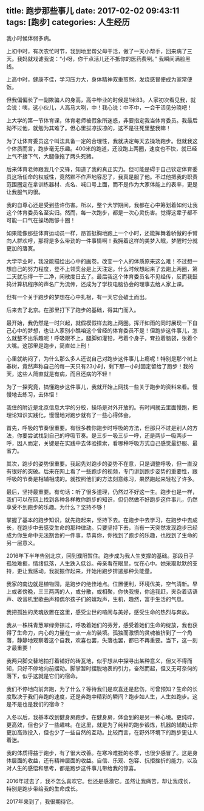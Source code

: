 title: 跑步那些事儿
date: 2017-02-02 09:43:11
tags: [跑步]
categories: 人生经历
---

我小时候体弱多病。

上初中时，有次农忙时节，我到地里帮父母干活，做了一天小帮手，回来病了三天。我妈就戏谑我说：“小呀，你干点活儿还不抵你的医药费咧。” 我瞬间满脸黑线。

上高中时，健康不佳，学习压力大，身体精神双重煎熬，发烧感冒便成为家常便饭。

但我偏偏长了一副欺骗人的身高，高中毕业的时候是1米83。人家初次看见我，就会说：咦，这小伙儿，人高马大咧，中！我心说：中不中，一会干活见分晓吧！

上大学的第一节体育课，体育老师被假象所迷惑，非要指定我当体育委员。我最后拗不过他，就勉为其难了。但心里拔凉拔凉的，这不是往死里整我嘛！

为了让体育委员这个叫法具备一定的合理性，我就决定每天去操场跑步。但就我这个体质而言，跑步毫无乐趣。400米的跑道，还没跑上两圈，速度也不快，就已经上气不接下气，大腿像拖了两头死猪。

后来体育老师跟我几个交锋，知道了我的真正实力。但可能是碍于自己钦定体育委员这场任命的权威性，竟然默不作声地容忍了，我真是服了他。不过他把我的职责范围圈定在拿训练器材、点名、喊口号上面，而不是作为大家体能上的表率，更是让我服气的很。

我的自尊心还是受到些许伤害。所以，整个大学期间，我都在心中筹划着如何让我这个体育委员名至实归。然而，每一次跑步，都是一次心灵伤害。觉得这辈子都不可能一口气在操场跑够十圈！

如果能像那些体育运动员一样，昂首挺胸地跑上一个小时，还能挥舞着骄傲的手臂向人群欢呼，那将是多么带劲的一件事情啊！我拥着这样的美梦入眠，梦醒时分就更加的落寞。

大学毕业时，我没能描绘出心中的画卷。改变一个人的体质原来这么难！不过想一想自己的努力程度，登不上领奖台是上天注定。什么时候想起来了去跑上两圈，第二天就忘得一干二净，闲散度日去了。最后我这个体育委员名不见经传，反而我鼓捣计算机程序的声名广为流传，还成为了学校电脑协会的理事去给人家上课。

但有一个关于跑步的梦想在心中扎根，有一天它会破土而出。

后来去了北京。在那里打下了跑步的基础，得其门而入。

最开始，我仍然是一时兴起，就假模假样去跑上两圈。挥汗如雨的同时展现一下自己心中的梦想，也让人家别小瞧咱这个曾经的体育委员不是！但跑步这件事儿，怎么就整不出乐趣呢！呼吸跟不上，腿脚如灌铅，弓着个身子，耷拉着脑袋，张着个大嘴。这那里是跑步，简直如上刑！

心里就纳闷了，为什么那么多人还说自己对跑步这件事儿上瘾呢！特别是那个树上春树，竟然声称自己的每一天只有23小时，剩下那一小时固定留给了跑步！我的天，这些人简直就是有病，而且还病的不轻！

为了一探究竟，搞懂跑步这件事儿，我就开始上网找一些关于跑步的资料来看。慢慢地去练习，去体悟！

我住的附近是北京信息大学的分校，操场是对外开放的。有时间就去里面慢跑，把理论知识实践化，慢慢地对跑步就有了一些心得体会。

首先，呼吸的节奏很重要。有很多教你跑步时呼吸的方法，但那只不过是别人的方法，你要尝试找到自己的呼吸节奏。是三步一吸三步一呼，还是两步一吸两步一呼，因人而定，关键是在实践中去体验摸索，看哪种呼吸方式自己感觉最舒服、最省力。

其次，跑步的姿势很重要。我起先对跑步的姿势不在意，只是调整呼吸，但一直没有很好的突破。后来在网上看了一些跑步的视频，专门讲到跑步姿势的重要性，跟呼吸的节奏是相辅相成的。就按照他们的方法刻意练习，果然跑起来轻松了许多。

最后，坚持最重要。有句话：听了很多道理，仍然过不好这一生。跑步也是一样，我们可以在网上找到各种各样教你跑步的知识，但仍然做不好跑步这件事儿，仍然享受不到跑步的乐趣。为什么？坚持不够！

掌握了基本的跑步知识，就先跑起来，坚持下去。在跑步中去学习，在跑步中去成长，在跑步中去感受生命的那种律动。只要坚持下去，当有一天突然发现跑步已经成为你生命中无法割舍的一件事，恭喜你，你找到了跑步的乐趣，也找到了生命的另一层意义。

2016年下半年告别北京，回到濮阳暂住。跑步成为我人生支撑的基础。那段日子孤独难捱，情绪低落，人生跌入低谷。母亲看在眼里，忧在心中。她采取默默的支持，更让我感动。我就振作起来，开始用跑步排遣那种负能量。

我家的南边就是植物园，是跑步的绝佳地点。位置便利，环境优美，空气清新。早上或者傍晚，三三两两的人，或分散，或相聚，你快我慢，你追我赶，夹杂着话语声、收音机里歌曲声和偶尔孩子们的嬉戏声，生机，趣然，富于生活的气息。

我把孤独的灵魂放置在这里，感受尘世的喧闹与美好，感受生命的热烈与奔放。

我从一株株青葱翠绿旁掠过，呼吸着她们的芬芳，感受着她们生命的绽放，我也获得了生命力，内心的力量在一点一点的装填。孤独而激愤的灵魂被挤到了一个角落，静静地观察着这个自我，欢喜也罢，失落也罢，都已不再重要。当下，这一刻才最重要！

我两只脚交替地拍打着铺好的砖瓦地，似乎想从中探寻出某种意义，但又不得而知，只好不停地向前摆动。脚掌暂时摆脱地表的引力，奋然而起，但又无可奈何的落下，似乎这就是它们的宿命。

我们不停地向前奔跑，为了什么？等待我们是欢喜还是悲伤，可曾预知？生命的长度取决于我们奔跑的速度，还是奔跑中精彩的瞬间？跑步如人生，人生如跑步。这是不是也是我们的宿命？

入冬以后，我基本改到健身房跑步。在健身房，体会到的是另一种心境。更纯碎，更高效，但也少了一些趣味。在这里，就是为了纯粹的跑步锻炼，机器的辅助让你更加高效投入，但也少了一些自然的互动。比较而言，在野外环境下的跑步更让人着迷。

我的体质得益于跑步，有了很大改善。在寒冷难捱的冬季，也很少感冒了。这是身体层面的收益，还有精神层面的收益。自信、乐观、包容、抗拒挫折的能力，以及对人生的感悟和思考，都是跑步这件事儿带给我的惊喜。

2016年过去了，我不怎么喜欢它。但还是感激它。虽然让我痛苦，却让我成长，特别是跑步带给我的生命成长。

2017年来到了，我很期待它。
